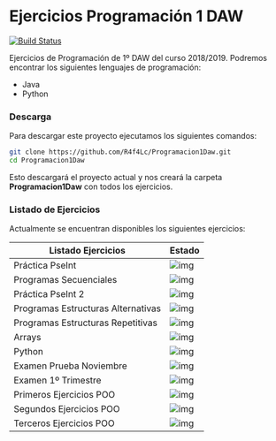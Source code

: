 # Ejercicios Programación 1 DAW

[![Build Status](https://travis-ci.org/joemccann/dillinger.svg?branch=master)](https://github.com/R4f4Lc/Programacion1Daw)

Ejercicios de Programación de 1º DAW del curso 2018/2019. Podremos encontrar los siguientes lenguajes de programación: 

  - Java
  - Python

### Descarga
Para descargar este proyecto ejecutamos los siguientes comandos: 

```sh
git clone https://github.com/R4f4Lc/Programacion1Daw.git
cd Programacion1Daw
```
Esto descargará el proyecto actual y nos creará la carpeta **Programacion1Daw** con todos los ejercicios.

### Listado de Ejercicios

Actualmente se encuentran disponibles los siguientes ejercicios:

| Listado Ejercicios | Estado |
| ------ | ------ |
| Práctica PseInt |![img](http://i.imgur.com/VJ7IoXU.png) |
| Programas Secuenciales |![img](http://i.imgur.com/VJ7IoXU.png) |
| Práctica PseInt 2 |![img](http://i.imgur.com/VJ7IoXU.png) |
| Programas Estructuras Alternativas |![img](http://i.imgur.com/VJ7IoXU.png)|
| Programas Estructuras Repetitivas |![img](http://i.imgur.com/VJ7IoXU.png) |
| Arrays | ![img](http://i.imgur.com/VJ7IoXU.png)|
|Python|![img](http://i.imgur.com/VJ7IoXU.png)|
|Examen Prueba Noviembre |![img](http://i.imgur.com/kR8HJwg.png)|
|Examen 1º Trimestre |![img](http://i.imgur.com/kR8HJwg.png)|
|Primeros Ejercicios POO|![img](http://i.imgur.com/VJ7IoXU.png)|
|Segundos Ejercicios POO|![img](http://i.imgur.com/VJ7IoXU.png)|
|Terceros Ejercicios POO |![img](http://i.imgur.com/kR8HJwg.png)|

[Twitter]: <https://twitter.com/RafaLpeC/>